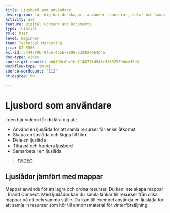 ```yaml
---
title: Ljusbord som användare
description: Lär dig hur du skapar, använder, hanterar, delar och samarbetar i en ljuslåda i Brand Connect för [!UICONTROL Workfront DAM].
activity: use
feature: Digital Content and Documents
type: Tutorial
role: User
level: Beginner
team: Technical Marketing
jira: KT-8986
exl-id: 54447f9b-8f5e-4b5b-9298-232024064b4a
doc-type: video
source-git-commit: bbdf99c6bc1be714077fd94fc3f8325394de36b3
workflow-type: tm+mt
source-wordcount: '112'
ht-degree: 0%

---
```


# Ljusbord som användare

I den här videon får du lära dig att:

* Använd en ljuslåda för att samla resurser för enkel åtkomst
* Skapa en ljuslåda och lägga till filer
* Dela en ljuslåda
* Titta på och hantera ljusbord
* Samarbeta i en ljuslåda

>[!VIDEO](https://video.tv.adobe.com/v/335248/?quality=12&learn=on&enablevpops=1)

## Ljuslådor jämfört med mappar

Mappar används för att lagra och ordna resurser. Du kan inte skapa mappar i Brand Connect. Med ljuslådor kan du samla länkar till resurser från olika mappar på ett och samma ställe. Du kan till exempel använda en ljuslåda för att samla in resurser som hör till annonsmaterial för vinterförsäljning.
